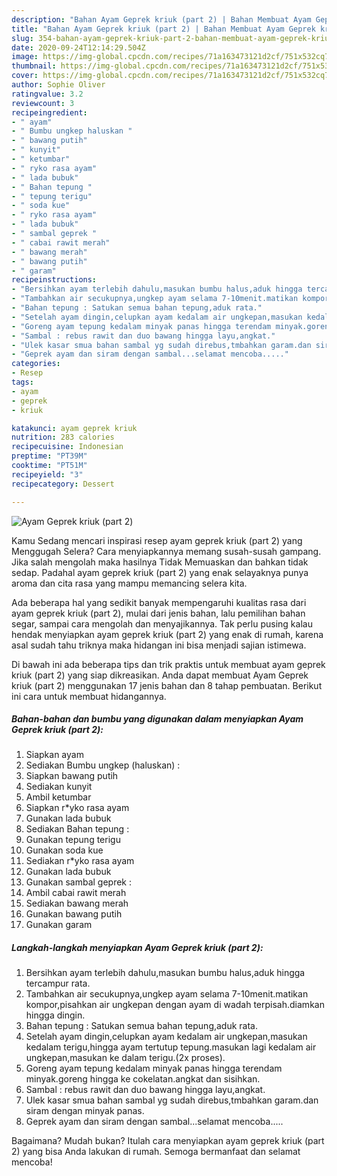 ```yaml
---
description: "Bahan Ayam Geprek kriuk (part 2) | Bahan Membuat Ayam Geprek kriuk (part 2) Yang Enak Dan Lezat"
title: "Bahan Ayam Geprek kriuk (part 2) | Bahan Membuat Ayam Geprek kriuk (part 2) Yang Enak Dan Lezat"
slug: 354-bahan-ayam-geprek-kriuk-part-2-bahan-membuat-ayam-geprek-kriuk-part-2-yang-enak-dan-lezat
date: 2020-09-24T12:14:29.504Z
image: https://img-global.cpcdn.com/recipes/71a163473121d2cf/751x532cq70/ayam-geprek-kriuk-part-2-foto-resep-utama.jpg
thumbnail: https://img-global.cpcdn.com/recipes/71a163473121d2cf/751x532cq70/ayam-geprek-kriuk-part-2-foto-resep-utama.jpg
cover: https://img-global.cpcdn.com/recipes/71a163473121d2cf/751x532cq70/ayam-geprek-kriuk-part-2-foto-resep-utama.jpg
author: Sophie Oliver
ratingvalue: 3.2
reviewcount: 3
recipeingredient:
- " ayam"
- " Bumbu ungkep haluskan "
- " bawang putih"
- " kunyit"
- " ketumbar"
- " ryko rasa ayam"
- " lada bubuk"
- " Bahan tepung "
- " tepung terigu"
- " soda kue"
- " ryko rasa ayam"
- " lada bubuk"
- " sambal geprek "
- " cabai rawit merah"
- " bawang merah"
- " bawang putih"
- " garam"
recipeinstructions:
- "Bersihkan ayam terlebih dahulu,masukan bumbu halus,aduk hingga tercampur rata."
- "Tambahkan air secukupnya,ungkep ayam selama 7-10menit.matikan kompor,pisahkan air ungkepan dengan ayam di wadah terpisah.diamkan hingga dingin."
- "Bahan tepung : Satukan semua bahan tepung,aduk rata."
- "Setelah ayam dingin,celupkan ayam kedalam air ungkepan,masukan kedalam terigu,hingga ayam tertutup tepung.masukan lagi kedalam air ungkepan,masukan ke dalam terigu.(2x proses)."
- "Goreng ayam tepung kedalam minyak panas hingga terendam minyak.goreng hingga ke cokelatan.angkat dan sisihkan."
- "Sambal : rebus rawit dan duo bawang hingga layu,angkat."
- "Ulek kasar smua bahan sambal yg sudah direbus,tmbahkan garam.dan siram dengan minyak panas."
- "Geprek ayam dan siram dengan sambal...selamat mencoba....."
categories:
- Resep
tags:
- ayam
- geprek
- kriuk

katakunci: ayam geprek kriuk 
nutrition: 283 calories
recipecuisine: Indonesian
preptime: "PT39M"
cooktime: "PT51M"
recipeyield: "3"
recipecategory: Dessert

---
```



![Ayam Geprek kriuk (part 2)](https://img-global.cpcdn.com/recipes/71a163473121d2cf/751x532cq70/ayam-geprek-kriuk-part-2-foto-resep-utama.jpg)

Kamu Sedang mencari inspirasi resep ayam geprek kriuk (part 2) yang Menggugah Selera? Cara menyiapkannya memang susah-susah gampang. Jika salah mengolah maka hasilnya Tidak Memuaskan dan bahkan tidak sedap. Padahal ayam geprek kriuk (part 2) yang enak selayaknya punya aroma dan cita rasa yang mampu memancing selera kita.

Ada beberapa hal yang sedikit banyak mempengaruhi kualitas rasa dari ayam geprek kriuk (part 2), mulai dari jenis bahan, lalu pemilihan bahan segar, sampai cara mengolah dan menyajikannya. Tak perlu pusing kalau hendak menyiapkan ayam geprek kriuk (part 2) yang enak di rumah, karena asal sudah tahu triknya maka hidangan ini bisa menjadi sajian istimewa.




Di bawah ini ada beberapa tips dan trik praktis untuk membuat ayam geprek kriuk (part 2) yang siap dikreasikan. Anda dapat membuat Ayam Geprek kriuk (part 2) menggunakan 17 jenis bahan dan 8 tahap pembuatan. Berikut ini cara untuk membuat hidangannya.

<!--inarticleads1-->

##### Bahan-bahan dan bumbu yang digunakan dalam menyiapkan Ayam Geprek kriuk (part 2):

1. Siapkan  ayam
1. Sediakan  Bumbu ungkep (haluskan) :
1. Siapkan  bawang putih
1. Sediakan  kunyit
1. Ambil  ketumbar
1. Siapkan  r*yko rasa ayam
1. Gunakan  lada bubuk
1. Sediakan  Bahan tepung :
1. Gunakan  tepung terigu
1. Gunakan  soda kue
1. Sediakan  r*yko rasa ayam
1. Gunakan  lada bubuk
1. Gunakan  sambal geprek :
1. Ambil  cabai rawit merah
1. Sediakan  bawang merah
1. Gunakan  bawang putih
1. Gunakan  garam




<!--inarticleads2-->

##### Langkah-langkah menyiapkan Ayam Geprek kriuk (part 2):

1. Bersihkan ayam terlebih dahulu,masukan bumbu halus,aduk hingga tercampur rata.
1. Tambahkan air secukupnya,ungkep ayam selama 7-10menit.matikan kompor,pisahkan air ungkepan dengan ayam di wadah terpisah.diamkan hingga dingin.
1. Bahan tepung : Satukan semua bahan tepung,aduk rata.
1. Setelah ayam dingin,celupkan ayam kedalam air ungkepan,masukan kedalam terigu,hingga ayam tertutup tepung.masukan lagi kedalam air ungkepan,masukan ke dalam terigu.(2x proses).
1. Goreng ayam tepung kedalam minyak panas hingga terendam minyak.goreng hingga ke cokelatan.angkat dan sisihkan.
1. Sambal : rebus rawit dan duo bawang hingga layu,angkat.
1. Ulek kasar smua bahan sambal yg sudah direbus,tmbahkan garam.dan siram dengan minyak panas.
1. Geprek ayam dan siram dengan sambal...selamat mencoba.....




Bagaimana? Mudah bukan? Itulah cara menyiapkan ayam geprek kriuk (part 2) yang bisa Anda lakukan di rumah. Semoga bermanfaat dan selamat mencoba!
